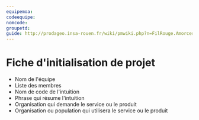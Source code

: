```yaml
---
equipemoa: 
codeequipe:
nomcode: 
groupetd: 
guide: http://prodageo.insa-rouen.fr/wiki/pmwiki.php?n=FilRouge.AmorcerProjet
---
```

# Fiche d'initialisation de projet

- Nom de l'équipe
- Liste des membres
- Nom de code de l'intuition
- Phrase qui résume l'intuition
- Organisation qui demande le service ou le produit
- Organisation ou population qui utilisera le service ou le produit
